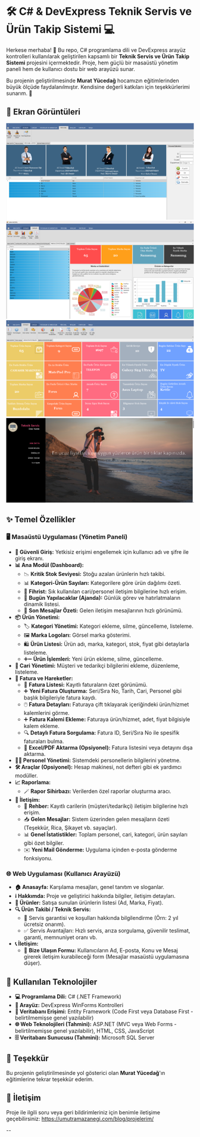 # 🛠️ C# & DevExpress Teknik Servis ve Ürün Takip Sistemi 💻

Herkese merhaba! 👋 Bu repo, C# programlama dili ve DevExpress arayüz kontrolleri kullanılarak geliştirilen kapsamlı bir **Teknik Servis ve Ürün Takip Sistemi** projesini içermektedir. Proje, hem güçlü bir masaüstü yönetim paneli hem de kullanıcı dostu bir web arayüzü sunar.

Bu projenin geliştirilmesinde **Murat Yücedağ** hocamızın eğitimlerinden büyük ölçüde faydalanılmıştır. Kendisine değerli katkıları için teşekkürlerimi sunarım. 🙏

## 📸 Ekran Görüntüleri

![PERSONEL ISLEMLERI](https://github.com/umutramazanegi/TeknikServisveUrunTakipSistemi/blob/main/PROJE_GORSEL/PERSONEL_ISLEMLERI.png?raw=true)
![MARKA ISTATISTIKLERI](https://github.com/umutramazanegi/TeknikServisveUrunTakipSistemi/blob/main/PROJE_GORSEL/MARKA_ISTATISTIKLERI.png?raw=true)
![ÜRÜN ISTATISTIKLERI](https://github.com/umutramazanegi/TeknikServisveUrunTakipSistemi/blob/main/PROJE_GORSEL/URUN_ISTATISTIKLERI.png?raw=true)
![Web Arayüzü](https://github.com/umutramazanegi/TeknikServisveUrunTakipSistemi/blob/main/PROJE_GORSEL/WEB_ANASAYFA.png?raw=true)

## ✨ Temel Özellikler

### 🖥️ Masaüstü Uygulaması (Yönetim Paneli)

*   **🔑 Güvenli Giriş:** Yetkisiz erişimi engellemek için kullanıcı adı ve şifre ile giriş ekranı.
*   **📊 Ana Modül (Dashboard):**
    *   📉 **Kritik Stok Seviyesi:** Stoğu azalan ürünlerin hızlı takibi.
    *   📊 **Kategori-Ürün Sayıları:** Kategorilere göre ürün dağılımı özeti.
    *   📖 **Fihrist:** Sık kullanılan cari/personel iletişim bilgilerine hızlı erişim.
    *   📅 **Bugün Yapılacaklar (Ajanda):** Günlük görev ve hatırlatmaların dinamik listesi.
    *   📨 **Son Mesajlar Özeti:** Gelen iletişim mesajlarının hızlı görünümü.
*   **📦 Ürün Yönetimi:**
    *   🏷️ **Kategori Yönetimi:** Kategori ekleme, silme, güncelleme, listeleme.
    *   🖼️ **Marka Logoları:** Görsel marka gösterimi.
    *   🛍️ **Ürün Listesi:** Ürün adı, marka, kategori, stok, fiyat gibi detaylarla listeleme.
    *   ➕➖ **Ürün İşlemleri:** Yeni ürün ekleme, silme, güncelleme.
*   **👥 Cari Yönetimi:** Müşteri ve tedarikçi bilgilerini ekleme, düzenleme, listeleme.
*   **🧾 Fatura ve Hareketler:**
    *   📄 **Fatura Listesi:** Kayıtlı faturaların özet görünümü.
    *   ➕ **Yeni Fatura Oluşturma:** Seri/Sıra No, Tarih, Cari, Personel gibi başlık bilgileriyle fatura kaydı.
    *   🖱️ **Fatura Detayları:** Faturaya çift tıklayarak içeriğindeki ürün/hizmet kalemlerini görme.
    *   ➕ **Fatura Kalemi Ekleme:** Faturaya ürün/hizmet, adet, fiyat bilgisiyle kalem ekleme.
    *   🔍 **Detaylı Fatura Sorgulama:** Fatura ID, Seri/Sıra No ile spesifik faturaları bulma.
    *   📄 **Excel/PDF Aktarma (Opsiyonel):** Fatura listesini veya detayını dışa aktarma.
*   **🧑‍💼 Personel Yönetimi:** Sistemdeki personellerin bilgilerini yönetme.
*   **🛠️ Araçlar (Opsiyonel):** Hesap makinesi, not defteri gibi ek yardımcı modüller.
*   **📈 Raporlama:**
    *   🪄 **Rapor Sihirbazı:** Verilerden özel raporlar oluşturma aracı.
*   **📧 İletişim:**
    *   📒 **Rehber:** Kayıtlı carilerin (müşteri/tedarikçi) iletişim bilgilerine hızlı erişim.
    *   📥 **Gelen Mesajlar:** Sistem üzerinden gelen mesajların özeti (Teşekkür, Rica, Şikayet vb. sayaçlar).
    *   📊 **Genel İstatistikler:** Toplam personel, cari, kategori, ürün sayıları gibi özet bilgiler.
    *   ✉️ **Yeni Mail Gönderme:** Uygulama içinden e-posta gönderme fonksiyonu.

### 🌐 Web Uygulaması (Kullanıcı Arayüzü)

*   **🏠 Anasayfa:** Karşılama mesajları, genel tanıtım ve sloganlar.
*   **ℹ️ Hakkımda:** Proje ve geliştirici hakkında bilgiler, iletişim detayları.
*   **🛒 Ürünler:** Satışa sunulan ürünlerin listesi (Ad, Marka, Fiyat).
*   **🔍 Ürün Takibi / Teknik Servis:**
    *   📜 Servis garantisi ve koşulları hakkında bilgilendirme (Örn: 2 yıl ücretsiz onarım).
    *   ✅ Servis Avantajları: Hızlı servis, arıza sorgulama, güvenilir teslimat, garanti, memnuniyet oranı vb.
*   **📞 İletişim:**
    *   📝 **Bize Ulaşın Formu:** Kullanıcıların Ad, E-posta, Konu ve Mesaj girerek iletişim kurabileceği form (Mesajlar masaüstü uygulamasına düşer).

## 🚀 Kullanılan Teknolojiler

*   **💻 Programlama Dili:** C# (.NET Framework)
*   **🎨 Arayüz:** DevExpress WinForms Kontrolleri
*   **💾 Veritabanı Erişimi:** Entity Framework (Code First veya Database First - belirtilmemişse genel yazılabilir)
*   **🌐 Web Teknolojileri (Tahmini):** ASP.NET (MVC veya Web Forms - belirtilmemişse genel yazılabilir), HTML, CSS, JavaScript
*   **🗄️ Veritabanı Sunucusu (Tahmini):** Microsoft SQL Server


## 🙏 Teşekkür

Bu projenin geliştirilmesinde yol gösterici olan **Murat Yücedağ**'ın eğitimlerine tekrar teşekkür ederim.

## 📧 İletişim

Proje ile ilgili soru veya geri bildirimleriniz için benimle iletişime geçebilirsiniz: https://umutramazanegi.com/blog/projelerim/

--
